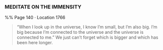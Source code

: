 ### MEDITATE ON THE IMMENSITY
%% Page 140 · Location 1766 
> “When I look up in the universe, I know I’m small, but I’m also big. I’m big because I’m connected to the universe and the universe is connected to me.” We just can’t forget which is bigger and which has been here longer. 